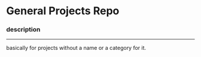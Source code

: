 # General Projects Repo
### description
---
basically for projects without a name or a category for it.
